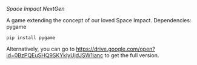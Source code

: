 *Space Impact NextGen*

A game extending the concept of our loved Space Impact.
Dependencies: pygame

    pip install pygame

Alternatively, you can go to https://drive.google.com/open?id=0BzPQEuSHQ9SKYklyUjdJSW1ianc to get the full version.

